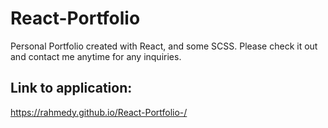 # React-Portfolio
Personal Portfolio created with React, and some SCSS. Please check it out and contact me anytime for any inquiries.

## Link to application: 
https://rahmedy.github.io/React-Portfolio-/
